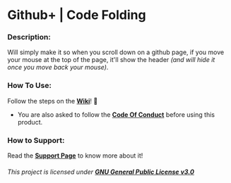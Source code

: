 # Github+ | Code Folding


### Description:
Will simply make it so when you scroll down on a github page, if you move your mouse at the top of the page, it'll show the header *(and will hide it once you move back your mouse)*.

### How To Use:
Follow the steps on the [**Wiki**](https://github.com/TheNolle/Github-Plus/wiki)! 🤍
- You are also asked to follow the [**Code Of Conduct**](https://github.com/TheNolle/Github-Plus/blob/master/.github/CODE_OF_CONDUCT.md) before using this product.


### How to Support:
Read the [**Support Page**](https://github.com/TheNolle/Github-Plus/blob/master/.github/GITHUB_PATREON.md) to know more about it!








###### *This project is licensed under [**GNU General Public License v3.0**](https://github.com/TheNolle/Github-Plus/blob/master/LICENSE.md)*
